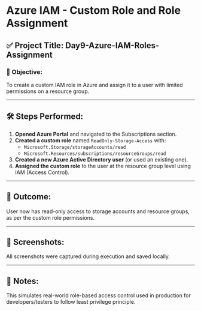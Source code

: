 # Azure IAM - Custom Role and Role Assignment

## ✅ Project Title: Day9-Azure-IAM-Roles-Assignment

### 📌 Objective:
To create a custom IAM role in Azure and assign it to a user with limited permissions on a resource group.

---

## 🛠️ Steps Performed:

1. **Opened Azure Portal** and navigated to the Subscriptions section.
2. **Created a custom role** named `ReadOnly-Storage-Access` with:
   - `Microsoft.Storage/storageAccounts/read`
   - `Microsoft.Resources/subscriptions/resourceGroups/read`
3. **Created a new Azure Active Directory user** (or used an existing one).
4. **Assigned the custom role** to the user at the resource group level using IAM (Access Control).

---

## 🎯 Outcome:
User now has read-only access to storage accounts and resource groups, as per the custom role permissions.

---

## 📁 Screenshots:
All screenshots were captured during execution and saved locally.

---

## 🔐 Notes:
This simulates real-world role-based access control used in production for developers/testers to follow least privilege principle.

